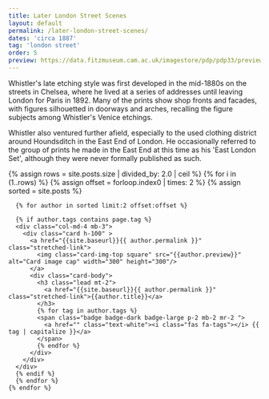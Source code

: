```yaml
---
title: Later London Street Scenes
layout: default
permalink: /later-london-street-scenes/
dates: 'circa 1887'
tag: 'london street'
order: 5
preview: https://data.fitzmuseum.cam.ac.uk/imagestore/pdp/pdp33/preview_P_84_1959.jpg
---
```

Whistler's late etching style was first developed in the mid-1880s on the streets in Chelsea, where he lived at a series of addresses until leaving London for Paris in 1892. Many of the prints show shop fronts and facades, with figures silhouetted in doorways and arches, recalling the figure subjects among Whistler's Venice etchings.

Whistler also ventured further afield, especially to the used clothing district around Houndsditch in the East End of London. He occasionally referred to the group of prints he made in the East End at this time as his 'East London Set', although they were never formally published as such.

<div class="container mb-3">
  <div class="row">
  {% assign rows =  site.posts.size | divided_by: 2.0 | ceil %}
  {% for i in (1..rows) %}
  {% assign offset = forloop.index0 | times: 2 %}
  {% assign sorted =  site.posts  %}

      {% for author in sorted limit:2 offset:offset %}

      {% if author.tags contains page.tag %}
      <div class="col-md-4 mb-3">
        <div class="card h-100" >
          <a href="{{site.baseurl}}{{ author.permalink }}" class="stretched-link">
            <img class="card-img-top square" src="{{author.preview}}" alt="Card image cap" width="300" height="300"/>
          </a>
          <div class="card-body">
            <h3 class="lead mt-2">
              <a href="{{site.baseurl}}{{ author.permalink }}" class="stretched-link">{{author.title}}</a>
            </h3>
            {% for tag in author.tags %}
            <span class="badge badge-dark badge-large p-2 mb-2 mr-2 ">
              <a href="" class="text-white"><i class="fas fa-tags"></i> {{ tag | capitalize }}</a>
            </span>
            {% endfor %}
          </div>
        </div>
      </div>
      {% endif %}
      {% endfor %}
    {% endfor %}


  </div>
</div>
